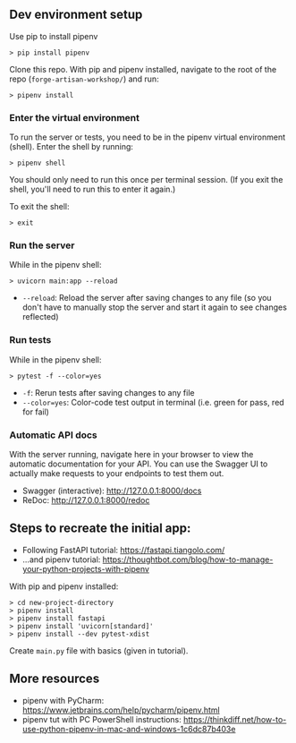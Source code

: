## Dev environment setup
Use pip to install pipenv
```
> pip install pipenv
```
Clone this repo. With pip and pipenv installed, navigate to the root of the repo (`forge-artisan-workshop/`) and run: 
```
> pipenv install
```

### Enter the virtual environment
To run the server or tests, you need to be in the pipenv virtual environment (shell). Enter the shell by running:
```
> pipenv shell
```
You should only need to run this once per terminal session. (If you exit the shell, you'll need to run this to enter it again.)

To exit the shell:
```
> exit
```

### Run the server
While in the pipenv shell:
```
> uvicorn main:app --reload
```
- `--reload`: Reload the server after saving changes to any file (so you don't have to manually stop the server and start it again to see changes reflected)

### Run tests
While in the pipenv shell:
```
> pytest -f --color=yes
```
- `-f`: Rerun tests after saving changes to any file
- `--color=yes`: Color-code test output in terminal (i.e. green for pass, red for fail)

### Automatic API docs
With the server running, navigate here in your browser to view the automatic documentation for your API. You can use the Swagger UI to actually make requests to your endpoints to test them out.
- Swagger (interactive): http://127.0.0.1:8000/docs
- ReDoc: http://127.0.0.1:8000/redoc

## Steps to recreate the initial app:
- Following FastAPI tutorial: https://fastapi.tiangolo.com/
- ...and pipenv tutorial: https://thoughtbot.com/blog/how-to-manage-your-python-projects-with-pipenv

With pip and pipenv installed:
```
> cd new-project-directory
> pipenv install
> pipenv install fastapi
> pipenv install 'uvicorn[standard]'
> pipenv install --dev pytest-xdist
```

Create `main.py` file with basics (given in tutorial).

## More resources
- pipenv with PyCharm: https://www.jetbrains.com/help/pycharm/pipenv.html
- pipenv tut with PC PowerShell instructions: https://thinkdiff.net/how-to-use-python-pipenv-in-mac-and-windows-1c6dc87b403e